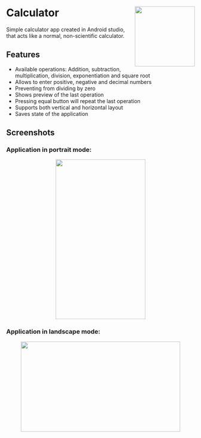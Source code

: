 # Calculator <img align="right" src="https://dl.dropboxusercontent.com/s/g59dgg79elzywyr/Calculator%20icon.png" height="160" width="160">
Simple calculator app created in Android studio, that acts like a normal, non-scientific calculator.
## Features
- Available operations: Addition, subtraction, multiplication, division, exponentiation and square root
- Allows to enter positive, negative and decimal numbers
- Preventing from dividing by zero
- Shows preview of the last operation
- Pressing equal button will repeat the last operation
- Supports both vertical and horizontal layout
- Saves state of the application
## Screenshots
<h3 align="left">Application in portrait mode:</h3>
<p align="center">
<img align="center" src="https://dl.dropboxusercontent.com/s/9f65xqppor5gk7d/Screenshot_1639842834%2B.png" height="426" width="240">
</p>
<h3 align="left">Application in landscape mode:</h3>
<p align="center">
<img align="center" src="https://dl.dropbox.com/s/a1jwvwuf11spoxm/Screenshot_1639842844%2B.png" height="240" width="426">
</p>
